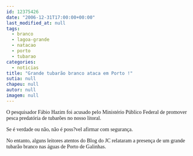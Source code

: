 ```yaml
---
id: 12375426
date: "2006-12-31T17:00:00+00:00"
last_modified_at: null
tags:
  - branco
  - lagoa-grande
  - natacao
  - porto
  - tubarao
categories:
  - noticias
title: "Grande tubarão branco ataca em Porto !"
sutia: null
chapeu: null
autor: null
imagem: null
---
```

<p><P><FONT face=Verdana>O pesquisador Fábio Hazim foi acusado pelo Ministério Público Federal de promover pesca predatória de tubarões no nosso litoral.</FONT></P></p>
<p><P><FONT face=Verdana>Se é verdade ou não, não é poss?vel afirmar com segurança.</FONT></P></p>
<p><P><FONT face=Verdana>No entanto, alguns leitores atentos do Blog do JC relataram a presença de um grande tubarão branco nas águas de Porto de Galinhas.</FONT></P> </p>
